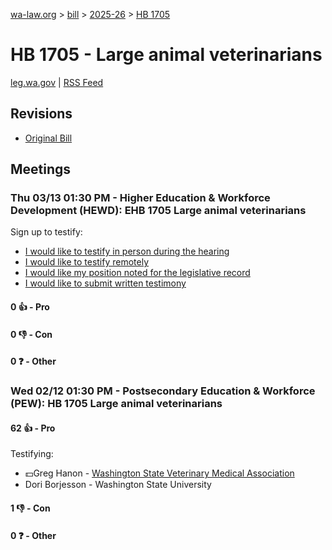[wa-law.org](/) > [bill](/bill/) > [2025-26](/bill/2025-26/) > [HB 1705](/bill/2025-26/hb/1705/)

# HB 1705 - Large animal veterinarians
[leg.wa.gov](https://app.leg.wa.gov/billsummary?BillNumber=1705&Year=2025&Initiative=false) | [RSS Feed](./rss.xml)

## Revisions
* [Original Bill](1/)

## Meetings
### Thu 03/13 01:30 PM - Higher Education & Workforce Development (HEWD): EHB 1705 Large animal veterinarians
Sign up to testify:
* [I would like to testify in person during the hearing](https://app.leg.wa.gov/csi/Testifier/Add?chamber=House&mId=32980&aId=165491&caId=26362&tId=1)
* [I would like to testify remotely](https://app.leg.wa.gov/csi/Testifier/Add?chamber=House&mId=32980&aId=165491&caId=26362&tId=2)
* [I would like my position noted for the legislative record](https://app.leg.wa.gov/csi/Testifier/Add?chamber=House&mId=32980&aId=165491&caId=26362&tId=3)
* [I would like to submit written testimony](https://app.leg.wa.gov/csi/Testifier/Add?chamber=House&mId=32980&aId=165491&caId=26362&tId=4)

#### 0 👍 - Pro

#### 0 👎 - Con

#### 0 ❓ - Other

### Wed 02/12 01:30 PM - Postsecondary Education & Workforce (PEW): HB 1705 Large animal veterinarians
#### 62 👍 - Pro
Testifying:
* 💵Greg Hanon - [Washington State Veterinary Medical Association](/org/washington_state_veterinary_medical_association/)
* Dori Borjesson - Washington State University

#### 1 👎 - Con

#### 0 ❓ - Other
